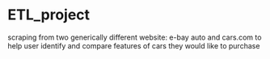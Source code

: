 # ETL_project
scraping from two generically different website: e-bay auto and cars.com to help user identify and compare features of cars they would like to purchase 
